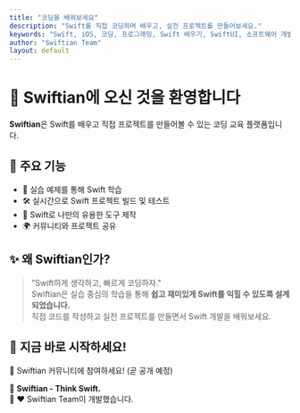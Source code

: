 ```yaml
---
title: "코딩을 배워보세요"
description: "Swift를 직접 코딩하며 배우고, 실전 프로젝트를 만들어보세요."
keywords: "Swift, iOS, 코딩, 프로그래밍, Swift 배우기, SwiftUI, 소프트웨어 개발"
author: "Swiftian Team"
layout: default
---
```


# 🚀 Swiftian에 오신 것을 환영합니다

**Swiftian**은 Swift를 배우고 직접 프로젝트를 만들어볼 수 있는 코딩 교육 플랫폼입니다.

## 🌟 주요 기능
- 📖 실습 예제를 통해 Swift 학습
- 🛠️ 실시간으로 Swift 프로젝트 빌드 및 테스트
- 🎨 Swift로 나만의 유용한 도구 제작
- 🌍 커뮤니티와 프로젝트 공유

## ✨ 왜 Swiftian인가?
> "Swift하게 생각하고, 빠르게 코딩하자."  
Swiftian은 실습 중심의 학습을 통해 **쉽고 재미있게 Swift를 익힐 수 있도록 설계되었습니다.**  
직접 코드를 작성하고 실전 프로젝트를 만들면서 Swift 개발을 배워보세요.

## 📌 지금 바로 시작하세요!
💬 Swiftian 커뮤니티에 참여하세요! (곧 공개 예정)

🔹 **Swiftian - Think Swift.**  
📌 ❤️ Swiftian Team이 개발했습니다.

